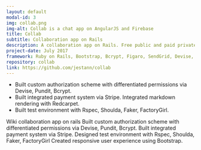 ```yaml
---
layout: default
modal-id: 3
img: collab.png
img-alt: Collab is a chat app on AngularJS and Firebase
title: Collab
subtitle: Collaboration app on Rails
description: A collaboration app on Rails. Free public and paid private collaboration spaces. Differentiated collaborator permissions via Devise and Pundit. Accepts payment via Stripe. Integrated markdown rendering.
project-date: July 2017
framework: Ruby on Rails, Bootstrap, Bcrypt, Figaro, SendGrid, Devise, Pundit, Stripe, RedCarpet, Shoulda, Faker, FactoryGirl
repository: collab
link: https://github.com/jestann/collab 
---
```


- Built custom authorization scheme with differentiated permissions via Devise, Pundit, Bcrypt.
- Built integrated payment system via Stripe. Integrated markdown rendering with Redcarpet.
- Built test environment with Rspec, Shoulda, Faker, FactoryGirl.

Wiki collaboration app on rails
Built custom authorization scheme with differentiated permissions via Devise, Pundit, Bcrypt. Built integrated payment system via Stripe. 
Designed test environment with Rspec, Shoulda, Faker, FactoryGirl
Created responsive user experience using Bootstrap.
